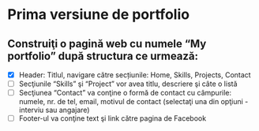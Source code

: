 # Prima versiune de portfolio

## Construiţi o pagină web cu numele “My portfolio” după structura ce urmează:

- [x] Header: Titlul, navigare către secțiunile: Home, Skills, Projects, Contact
- [ ] Secţiunile “Skills” şi “Project” vor avea titlu, descriere şi câte o listă
- [ ] Secţiunea “Contact” va conţine o formă de contact cu câmpurile: numele, nr. de tel, email, motivul de contact (selectaţi una din opţiuni - interviu sau angajare)
- [ ] Footer-ul va conţine text şi link către pagina de Facebook
